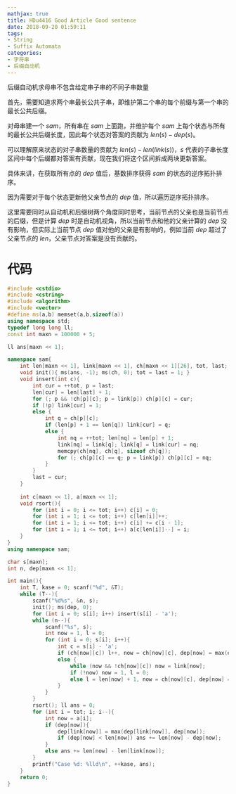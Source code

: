 ```yaml
---
mathjax: true
title: HDu4416 Good Article Good sentence
date: 2018-09-20 01:59:11
tags:
- String
- Suffix Automata
categories:
- 字符串
- 后缀自动机
---
```


后缀自动机求母串不包含给定串子串的不同子串数量

首先，需要知道求两个串最长公共子串，即维护第二个串的每个前缀与第一个串的最长公共后缀。

对母串建一个 $sam$，所有串在 $sam$ 上面跑，并维护每个 $sam$ 上每个状态与所有的最长公共后缀长度，因此每个状态对答案的贡献为 $len(s) - dep(s)$。

可以理解原来状态的对子串数量的贡献为 $len(s) - len(link(s))$，$s$ 代表的子串长度区间中每个后缀都对答案有贡献，现在我们将这个区间拆成两块更新答案。

具体来讲，在获取所有点的 $dep$ 值后，基数排序获得 $sam$ 的状态的逆序拓扑排序。

因为需要对于每个状态更新他父亲节点的 $dep$ 值，所以遍历逆序拓扑排序。

这里需要同时从自动机和后缀树两个角度同时思考，当前节点的父亲也是当前节点的后缀，但是计算 $dep$ 时是自动机视角，所以当前节点和他的父亲计算的 $dep$ 没有影响，但实际上当前节点 $dep$ 值对他的父亲是有影响的，例如当前 $dep$ 超过了父亲节点的 $len$，父亲节点对答案是没有贡献的。

<!--more-->

# 代码

```c++
#include <cstdio>
#include <cstring>
#include <algorithm>
#include <vector>
#define ms(a,b) memset(a,b,sizeof(a))
using namespace std;
typedef long long ll;
const int maxn = 100000 + 5;

ll ans[maxn << 1];

namespace sam{
    int len[maxn << 1], link[maxn << 1], ch[maxn << 1][26], tot, last;
    void init(){ ms(ans, -1); ms(ch, 0); tot = last = 1; }
    void insert(int c){
        int cur = ++tot, p = last;
        len[cur] = len[last] + 1; 
        for (; p && !ch[p][c]; p = link[p]) ch[p][c] = cur;
        if (!p) link[cur] = 1;
        else {
            int q = ch[p][c];
            if (len[p] + 1 == len[q]) link[cur] = q;
            else {
                int nq = ++tot; len[nq] = len[p] + 1;
                link[nq] = link[q]; link[q] = link[cur] = nq;
                memcpy(ch[nq], ch[q], sizeof ch[q]);
                for (; ch[p][c] == q; p = link[p]) ch[p][c] = nq;
            }
        } 
        last = cur;
    }
    
    int c[maxn << 1], a[maxn << 1];
    void rsort(){
        for (int i = 0; i <= tot; i++) c[i] = 0;
        for (int i = 1; i <= tot; i++) c[len[i]]++;
        for (int i = 1; i <= tot; i++) c[i] += c[i - 1];
        for (int i = 1; i <= tot; i++) a[c[len[i]]--] = i;
    }
}
using namespace sam;

char s[maxn];
int n, dep[maxn << 1];

int main(){
    int T, kase = 0; scanf("%d", &T);
    while (T--){
        scanf("%d%s", &n, s);
        init(); ms(dep, 0);
        for (int i = 0; s[i]; i++) insert(s[i] - 'a');
        while (n--){
            scanf("%s", s);
            int now = 1, l = 0;
            for (int i = 0; s[i]; i++){
                int c = s[i] - 'a';
                if (ch[now][c]) l++, now = ch[now][c], dep[now] = max(dep[now], l);
                else {
                    while (now && !ch[now][c]) now = link[now];
                    if (!now) now = 1, l = 0;
                    else l = len[now] + 1, now = ch[now][c], dep[now] = max(dep[now], l);
                }
            }
        }
        rsort(); ll ans = 0;
        for (int i = tot; i; i--){
            int now = a[i];
            if (dep[now]){
                dep[link[now]] = max(dep[link[now]], dep[now]);
                if (dep[now] < len[now]) ans += len[now] - dep[now];
            }
            else ans += len[now] - len[link[now]];
        }
        printf("Case %d: %lld\n", ++kase, ans);
    }
    return 0;
}
```